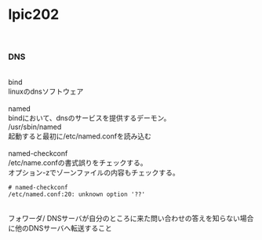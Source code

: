 <h1>lpic202</h1><br>

<h3>DNS</h3>
<br>
bind<br>
linuxのdnsソフトウェア<br><br>
named<br>
bindにおいて、dnsのサービスを提供するデーモン。<br>
/usr/sbin/named<br>
起動すると最初に/etc/named.confを読み込む<br><br>
named-checkconf<br>
/etc/name.confの書式誤りをチェックする。<br>
オプション-zでゾーンファイルの内容もチェックする。<br>

```
# named-checkconf
/etc/named.conf:20: unknown option '??'
```

<br>
フォワーダ/ 
DNSサーバが自分のところに来た問い合わせの答えを知らない場合に他のDNSサーバへ転送すること<br><br>
